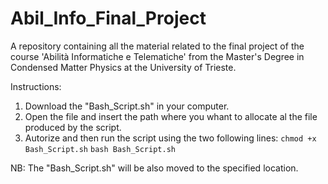 # Abil_Info_Final_Project
A repository containing all the material related to the final project of the course 'Abilità Informatiche e Telematiche' from the Master's Degree in Condensed Matter Physics at the University of Trieste.

Instructions: 
1) Download the "Bash_Script.sh" in your computer.
2) Open the file and insert the path where you whant to allocate al the file produced by the script.
3) Autorize and then run the script using the two following lines:
   `chmod +x Bash_Script.sh`
   `bash Bash_Script.sh`

NB: The "Bash_Script.sh" will be also moved to the specified location.

   
